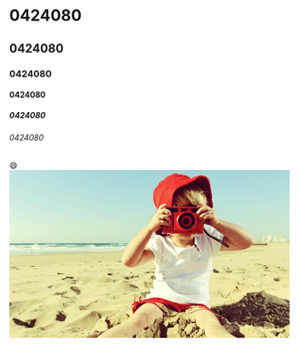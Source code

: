 # 0424080 
## 0424080
### 0424080
#### 0424080
##### 0424080
###### 0424080

:smile:
![](e_bw.jpg "")

